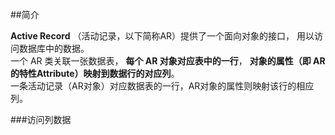 ##简介

**Active Record** （活动记录，以下简称AR）提供了一个面向对象的接口， 用以访问数据库中的数据。  
一个 AR 类关联一张数据表， **每个 AR 对象对应表中的一行**， **对象的属性（即 AR 的特性Attribute）映射到数据行的对应列**。   
一条活动记录（AR对象）对应数据表的一行，AR对象的属性则映射该行的相应列。   

###访问列数据  
